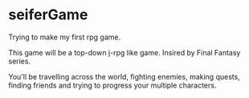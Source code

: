 # seiferGame
Trying to make my first rpg game. 

This game will be a top-down j-rpg like game.
Insired by Final Fantasy series.

You'll be travelling across the world, fighting enemies, making quests, finding friends and trying to progress your multiple characters.
